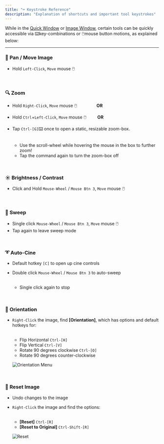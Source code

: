 ```yaml
---
title: "⌨️ Keystroke Reference"
description: "Explanation of shortcuts and important tool keystrokes"
---
```


While in the [Quick Window](/en/quick-window) or [Image Window](/en/image-window), certain tools can be quickly accessible via ⌨️key-combinations or 🖱️mouse button motions, as explained below:

---

### 🤚 **Pan / Move Image**

- Hold `Left-Click`, `Move` mouse 🖱️

<br />

### 🔍 **Zoom**

- Hold `Right-Click`, `Move` mouse 🖱️ &emsp;&emsp;&emsp;&emsp; **OR**
- Hold `Ctrl`+`Left-Click`, `Move` mouse 🖱️ &emsp;&emsp; **OR**
- Tap `Ctrl-[G]`⌨️ once to open a static, resizable zoom-box.
    
    <br />

    - Use the scroll-wheel while hovering the mouse in the box to further zoom!
    - Tap the command again to turn the zoom-box off

<br />

### ☀️ **Brightness / Contrast**
    
- Click and Hold `Mouse-Wheel` / `Mouse Btn 3`, `Move` mouse 🖱️

<br />

### 🧹 **Sweep**

- Single click `Mouse-Wheel` / `Mouse Btn 3`, `Move` mouse 🖱️
- Tap again to leave sweep mode

<br />

### ➰ **Auto-Cine**

- Default hotkey `[C]` to open up cine controls
- Double click `Mouse-Wheel` / `Mouse Btn 3` to auto-sweep
        
    <br />

    - Single click again to stop

<br />

### 🧭 **Orientation**

- `Right-Click` the image, find **[Orientation]**, which has options and default hotkeys for:
    
    <br />

    - Flip Horizontal `Ctrl-[H]`
    - Flip Vertical `Ctrl-[V]`
    - Rotate 90 degrees clockwise `Ctrl-[O]`
    - Rotate 90 degrees counter-clockwise

    ![Orientation Menu](/keystrokes/orientation.png)

<br />

### 🔄 **Reset Image**

- Undo changes to the image
- `Right-Click` the image and find the options:

    <br />

    - **[Reset]** `Ctrl-[R]`
    - **[Reset to Original]** `Ctrl-Shift-[R]`

    ![Reset](/keystrokes/reset.png)